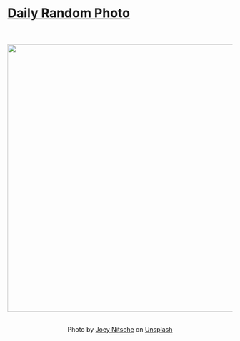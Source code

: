 # [Daily Random Photo](https://www.dailyrandomphoto.com/)

<div align="center">
  <br>
  <br>
  <a href="https://www.dailyrandomphoto.com/p/2022/2022-12-15/"><img src="https://images.unsplash.com/photo-1670539844239-38b5763936cb?crop=entropy&cs=tinysrgb&fit=max&fm=jpg&ixid=Mnw3NzUwOHwwfDF8cmFuZG9tfHx8fHx8fHx8MTY3MTA2NDQ2MQ&ixlib=rb-4.0.3&q=80&w=1080" width="600px"></a>
  <br>
  <br>
  <p class="has-text-grey">Photo by <a href="https://unsplash.com/@joeynit?utm_source=Daily%20Random%20Photo&amp;utm_medium=referral" target="_blank" rel="noopener noreferrer">Joey Nitsche</a> on <a href="https://unsplash.com/photos/FBxIeew_Aq4?utm_source=Daily%20Random%20Photo&amp;utm_medium=referral" target="_blank" rel="noopener noreferrer">Unsplash</a></p>
</div>
